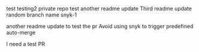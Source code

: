 test
testing2
private repo test
another readme update
Third readme update
random branch name
snyk-1

another readme update to test the pr
Avoid using snyk to trigger predefined auto-merge

I need a test PR

